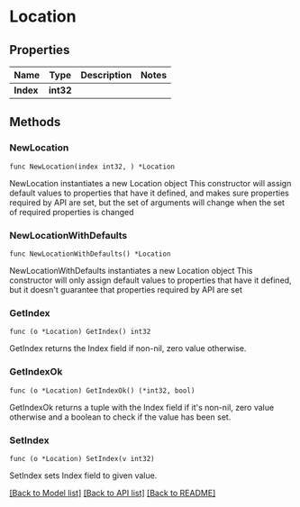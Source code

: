 # Location

## Properties

Name | Type | Description | Notes
------------ | ------------- | ------------- | -------------
**Index** | **int32** |  | 

## Methods

### NewLocation

`func NewLocation(index int32, ) *Location`

NewLocation instantiates a new Location object
This constructor will assign default values to properties that have it defined,
and makes sure properties required by API are set, but the set of arguments
will change when the set of required properties is changed

### NewLocationWithDefaults

`func NewLocationWithDefaults() *Location`

NewLocationWithDefaults instantiates a new Location object
This constructor will only assign default values to properties that have it defined,
but it doesn't guarantee that properties required by API are set

### GetIndex

`func (o *Location) GetIndex() int32`

GetIndex returns the Index field if non-nil, zero value otherwise.

### GetIndexOk

`func (o *Location) GetIndexOk() (*int32, bool)`

GetIndexOk returns a tuple with the Index field if it's non-nil, zero value otherwise
and a boolean to check if the value has been set.

### SetIndex

`func (o *Location) SetIndex(v int32)`

SetIndex sets Index field to given value.



[[Back to Model list]](../README.md#documentation-for-models) [[Back to API list]](../README.md#documentation-for-api-endpoints) [[Back to README]](../README.md)



